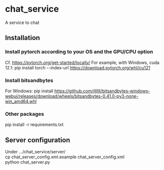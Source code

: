 # chat_service
A service to chat

## Installation
### Install pytorch according to your OS and the GPU/CPU option
Cf. https://pytorch.org/get-started/locally/
For example, with Windows, cuda 12.1:
pip install torch --index-url https://download.pytorch.org/whl/cu121

### Install bitsandbytes
For Windows:
pip install https://github.com/jllllll/bitsandbytes-windows-webui/releases/download/wheels/bitsandbytes-0.41.0-py3-none-win_amd64.whl

### Other packages
pip install -r requirements.txt

## Server configuration
Under .../chat_service/server/  
cp chat_server_config.xml.example chat_server_config.xml  
python chat_server.py  